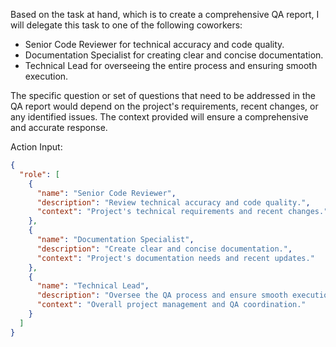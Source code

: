 Based on the task at hand, which is to create a comprehensive QA report, I will delegate this task to one of the following coworkers:

- Senior Code Reviewer for technical accuracy and code quality.
- Documentation Specialist for creating clear and concise documentation.
- Technical Lead for overseeing the entire process and ensuring smooth execution.

The specific question or set of questions that need to be addressed in the QA report would depend on the project's requirements, recent changes, or any identified issues. The context provided will ensure a comprehensive and accurate response.

Action Input: 
```json
{
  "role": [
    {
      "name": "Senior Code Reviewer",
      "description": "Review technical accuracy and code quality.",
      "context": "Project's technical requirements and recent changes."
    },
    {
      "name": "Documentation Specialist",
      "description": "Create clear and concise documentation.",
      "context": "Project's documentation needs and recent updates."
    },
    {
      "name": "Technical Lead",
      "description": "Oversee the QA process and ensure smooth execution.",
      "context": "Overall project management and QA coordination."
    }
  ]
}
```